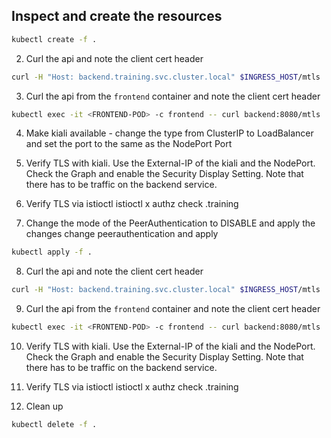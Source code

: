 ## Inspect and create the resources

```bash
kubectl create -f .
```

2. Curl the api and note the client cert header
```bash
curl -H "Host: backend.training.svc.cluster.local" $INGRESS_HOST/mtls
```

3. Curl the api from the `frontend` container and note the client cert header
```bash
kubectl exec -it <FRONTEND-POD> -c frontend -- curl backend:8080/mtls
```

4. Make kiali available - change the type from ClusterIP to LoadBalancer and set the port to the same as the NodePort Port

5. Verify TLS with kiali. Use the External-IP of the kiali and the NodePort. Check the Graph and enable the Security Display Setting. Note that there has to be traffic on the backend service.

6. Verify TLS via istioctl
istioctl x authz check <BACKEND-POD>.training

7. Change the mode of the PeerAuthentication to DISABLE and apply the changes
change peerauthentication and apply
```bash
kubectl apply -f .
```

8. Curl the api and note the client cert header
```bash
curl -H "Host: backend.training.svc.cluster.local" $INGRESS_HOST/mtls
```

9. Curl the api from the `frontend` container and note the client cert header
```bash
kubectl exec -it <FRONTEND-POD> -c frontend -- curl backend:8080/mtls
```

10. Verify TLS with kiali. Use the External-IP of the kiali and the NodePort. Check the Graph and enable the Security Display Setting. Note that there has to be traffic on the backend service.

11. Verify TLS via istioctl
istioctl x authz check <BACKEND-POD>.training

12. Clean up
```bash
kubectl delete -f .
```
